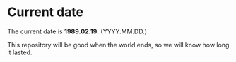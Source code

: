 # Current date

The current date is **1989.02.19.** (YYYY.MM.DD.)

This repository will be good when the world ends, so we will know how long it lasted.
